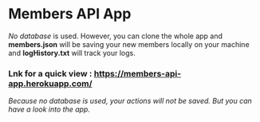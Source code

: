 # Members API App

*No database* is used. However, you can clone the whole app and **members.json** will be saving your new members locally on your machine
 and **logHistory.txt** will track your logs. 

### Lnk for a quick view : https://members-api-app.herokuapp.com/ 
*Because no database is used, your actions will not be saved. But you can have a look into the app.*
